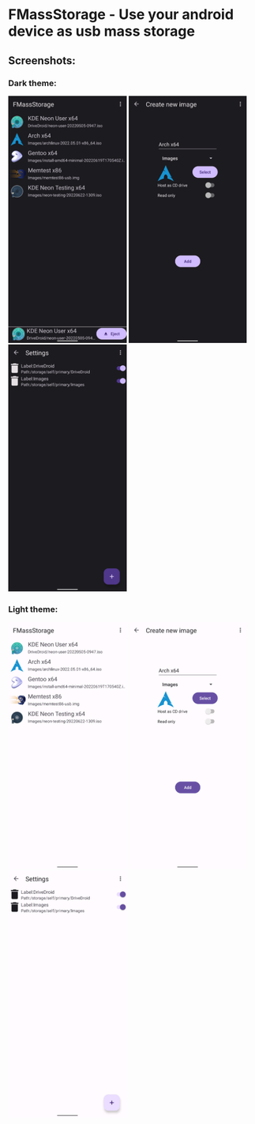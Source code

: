 # FMassStorage - Use your android device as usb mass storage

## Screenshots:

### Dark theme:
<img src="fastlane/metadata/android/en-US/images/phoneScreenshots/1.png" height="500"/> <img src="fastlane/metadata/android/en-US/images/phoneScreenshots/2.png" height="500"/> <img src="fastlane/metadata/android/en-US/images/phoneScreenshots/3.png" height="500"/>
### Light theme:
<img src="fastlane/metadata/android/en-US/images/phoneScreenshots/4.png" height="500"/> <img src="fastlane/metadata/android/en-US/images/phoneScreenshots/5.png" height="500"/> <img src="fastlane/metadata/android/en-US/images/phoneScreenshots/6.png" height="500"/>
